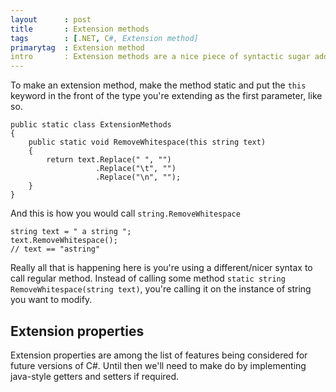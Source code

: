 ```yaml
---
layout      : post
title       : Extension methods
tags        : [.NET, C#, Extension method]
primarytag  : Extension method
intro       : Extension methods are a nice piece of syntactic sugar added to C# version 3.0 as part of .NET framework 3.5. They allow you to add methods to existing types, for example you can add a new method to the type <code>System.String</code> or <code>System.IO.File</code>.
---
```


To make an extension method, make the method static and put the `this` keyword in the front of the type you're extending as the first parameter, like so.

<!--prettify lang=csharp-->
    public static class ExtensionMethods
    {
        public static void RemoveWhitespace(this string text)
        {
            return text.Replace(" ", "")
                       .Replace("\t", "")
                       .Replace("\n", "");
        }
    }

And this is how you would call `string.RemoveWhitespace`

<!--prettify lang=csharp-->
    string text = " a string ";
    text.RemoveWhitespace();
    // text == "astring"

Really all that is happening here is you're using a different/nicer syntax to call regular method. Instead of calling some method `static string RemoveWhitespace(string text)`, you're calling it on the instance of string you want to modify.



## Extension properties

Extension properties are among the list of features being considered for future versions of C#. Until then we'll need to make do by implementing java-style getters and setters if required.
